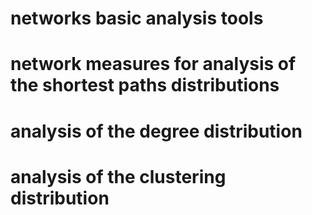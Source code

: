 # networks basic analysis tools 
# network measures for analysis of the shortest paths distributions 
#                      analysis of the degree distribution 
#                      analysis of the clustering distribution 

